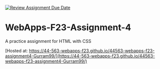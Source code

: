 [![Review Assignment Due Date](https://classroom.github.com/assets/deadline-readme-button-24ddc0f5d75046c5622901739e7c5dd533143b0c8e959d652212380cedb1ea36.svg)](https://classroom.github.com/a/4tKarLeg)
# WebApps-F23-Assignment-4
A practice assignment for HTML with CSS

[Hosted at: https://44-563-webapps-f23.github.io/44563-webapps-f23-assignment4-Gurram99/](https://44-563-webapps-f23.github.io/44563-webapps-f23-assignment4-Gurram99/)